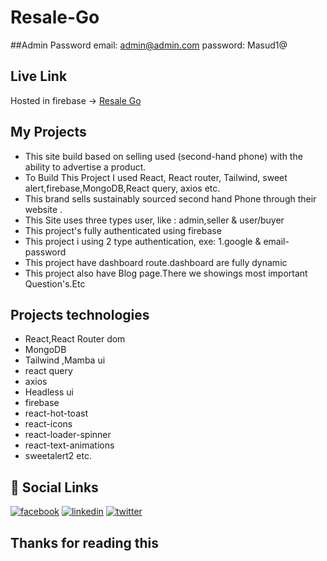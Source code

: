 # Resale-Go

##Admin Password
email: admin@admin.com
password: Masud1@

## Live Link

Hosted in firebase -> [Resale Go](https://aassinment12.web.app/)

## My Projects

- This site build based on selling used (second-hand phone) with the ability to advertise a product. <br/>
- To Build This Project I used React, React router, Tailwind, sweet alert,firebase,MongoDB,React query, axios etc. <br/>
- This brand sells sustainably sourced second hand Phone through their website .<br/>
- This Site uses three types user, like : admin,seller & user/buyer<br/>
- This project's fully authenticated using firebase <br/>
- This project i using 2 type authentication, exe: 1.google & email-password <br/>
- This project have dashboard route.dashboard are fully dynamic<br/>
- This project also have Blog page.There we showings most important Question's.Etc<br/>

## Projects technologies

- React,React Router dom<br/>
- MongoDB <br/>
- Tailwind ,Mamba ui<br/>
- react query<br/>
- axios <br/>
- Headless ui<br/>
- firebase <br/>
- react-hot-toast <br/>
- react-icons <br/>
- react-loader-spinner <br/>
- react-text-animations <br/>
- sweetalert2 etc.

## 🔗 Social Links

[![facebook](https://img.shields.io/badge/Facebook-1877F2?style=for-the-badge&logo=facebook&logoColor=white)](https://www.facebook.com/masud90895)
[![linkedin](https://img.shields.io/badge/linkedin-0A66C2?style=for-the-badge&logo=linkedin&logoColor=white)](https://www.linkedin.com/in/mdmahafujurrahamanmasud/)
[![twitter](https://img.shields.io/badge/twitter-1DA1F2?style=for-the-badge&logo=twitter&logoColor=white)](https://twitter.com/masud90895)

## Thanks for reading this